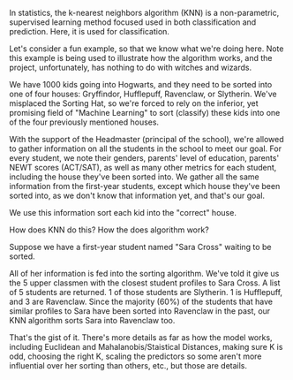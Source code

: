 In statistics, the k-nearest neighbors algorithm (KNN) is a non-parametric, supervised learning method focused used in both classification and prediction. Here, it is used for classification.

Let's consider a fun example, so that we know what we're doing here. Note this example is being used to illustrate how the algorithm works, and the project, unfortunately, has nothing to do with witches and wizards.

We have 1000 kids going into Hogwarts, and they need to be sorted into one of four houses: Gryffindor, Hufflepuff, Ravenclaw, or Slytherin. We've misplaced the Sorting Hat, so we're forced to rely on the inferior, yet promising field of "Machine Learning" to sort (classify) these kids into one of the four previously mentioned houses.

With the support of the Headmaster (principal of the school), we're allowed to gather information on all the students in the school to meet our goal. For every student, we note their genders, parents' level of education, parents' NEWT scores (ACT/SAT), as well as many other metrics for each student, including the house they've been sorted into. We gather all the same information from the first-year students, except which house they've been sorted into, as we don't know that information yet, and that's our goal.

We use this information sort each kid into the "correct" house.

How does KNN do this? How the does algorithm work?

Suppose we have a first-year student named "Sara Cross" waiting to be sorted.

All of her information is fed into the sorting algorithm. We've told it give us the 5 upper classmen with the closest student profiles to Sara Cross. A list of 5 students are returned. 1 of those students are Slytherin. 1 is Hufflepuff, and 3 are Ravenclaw. Since the majority (60%) of the students that have similar profiles to Sara have been sorted into Ravenclaw in the past, our KNN algorithm sorts Sara into Ravenclaw too.

That's the gist of it. There's more details as far as how the model works, including Euclidean and Mahalanobis/Staistical Distances, making sure K is odd, choosing the right K, scaling the predictors so some aren't more influential over her sorting than others, etc., but those are details.